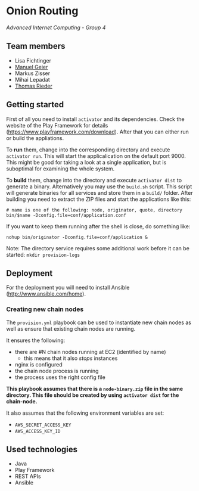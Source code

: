 # Onion Routing
_Advanced Internet Computing - Group 4_

## Team members
 * Lisa Fichtinger
 * [Manuel Geier](http://geier.io)
 * Markus Zisser
 * Mihai Lepadat
 * [Thomas Rieder](http://rieder.io)

## Getting started

First of all you need to install ``activator`` and its dependencies. Check the website of the Play Framework for details (https://www.playframework.com/download). After that you can either run or build the appliations.

To **run** them, change into the corresponding directory and execute ``activator run``. This will start the applicalication on the default port 9000. This might be good for taking a look at a single application, but is suboptimal for examining the whole system.

To **build** them, change into the directory and execute ``activator dist`` to generate a binary. Alternatively you may use the ``build.sh`` script. This script will generate binaries for all services and store them in a ``build/`` folder. After building you need to extract the ZIP files and start the applications like this:
```
# name is one of the following: node, originator, quote, directory
bin/$name -Dconfig.file=conf/application.conf
```

If you want to keep them running after the shell is close, do something like:
```
nohup bin/originator -Dconfig.file=conf/application &
``` 

Note: The directory service requires some additional work before it can be started:
``
mkdir provision-logs
``

## Deployment

For the deployment you will need to install Ansible (http://www.ansible.com/home).

### Creating new chain nodes
The ``provision.yml`` playbook can be used to instantiate new chain nodes as well as ensure that existing chain nodes are running.

It ensures the following:

 * there are #N chain nodes running at EC2 (identified by name)
   * this means that it also _stops_ instances
 * nginx is configured
 * the chain node process is running
 * the process uses the right config file

**This playbook assumes that there is a ``node-binary.zip`` file in the same directory. This file should be created by using ``activator dist`` for the chain-node.**

It also assumes that the following environment variables are set:
 
 * ``AWS_SECRET_ACCESS_KEY``
 * ``AWS_ACCESS_KEY_ID``


## Used technologies
 * Java
 * Play Framework
 * REST APIs
 * Ansible
